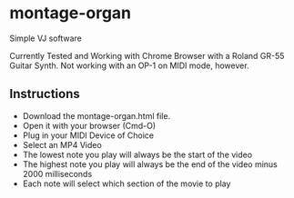 # montage-organ
Simple VJ software

Currently Tested and Working with Chrome Browser with a Roland GR-55 Guitar Synth. Not working with an OP-1 on MIDI mode, however. 

## Instructions

- Download the montage-organ.html file.
- Open it with your browser (Cmd-O)
- Plug in your MIDI Device of Choice
- Select an MP4 Video
- The lowest note you play will always be the start of the video
- The highest note you play will always be the end of the video minus 2000 milliseconds
- Each note will select which section of the movie to play

